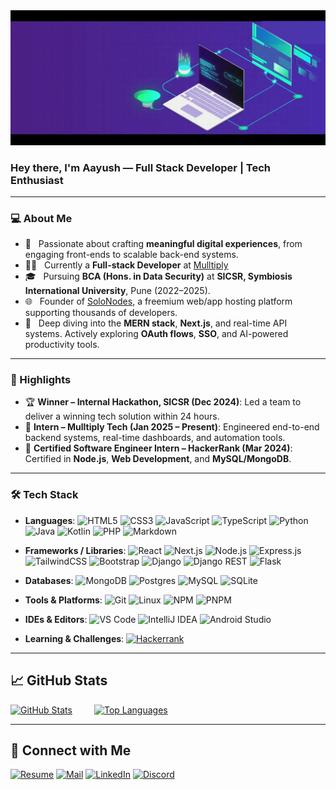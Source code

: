 <div align="center">
  <img src="/new_banner.gif" width="600">
</div>

### Hey there, I'm Aayush — Full Stack Developer | Tech Enthusiast

---

### 💻 About Me

* 🌟 &nbsp; Passionate about crafting **meaningful digital experiences**, from engaging front-ends to scalable back-end systems.
* 👨‍💻 &nbsp; Currently a **Full-stack Developer** at [Mulltiply](https://mulltiply.com)
* 🎓 &nbsp; Pursuing **BCA (Hons. in Data Security)** at **SICSR, Symbiosis International University**, Pune (2022–2025).
* 🌐 &nbsp; Founder of [SoloNodes](https://solonodes.net), a freemium web/app hosting platform supporting thousands of developers.
* 🧠 &nbsp; Deep diving into the **MERN stack**, **Next.js**, and real-time API systems. Actively exploring **OAuth flows**, **SSO**, and AI-powered productivity tools.

---

### 🌟 Highlights

* 🏆 **Winner – Internal Hackathon, SICSR (Dec 2024)**: Led a team to deliver a winning tech solution within 24 hours.
* 💼 **Intern – Mulltiply Tech (Jan 2025 – Present)**: Engineered end-to-end backend systems, real-time dashboards, and automation tools.
* 📜 **Certified Software Engineer Intern – HackerRank (Mar 2024)**: Certified in **Node.js**, **Web Development**, and **MySQL/MongoDB**.

---

### 🛠 Tech Stack

* **Languages**:
    ![HTML5](https://img.shields.io/badge/html5-%23E34F26.svg?style=flat&logo=html5&logoColor=white)
    ![CSS3](https://img.shields.io/badge/css3-%231572B6.svg?style=flat&logo=css3&logoColor=white)
    ![JavaScript](https://img.shields.io/badge/javascript-%23323330.svg?style=flat&logo=javascript&logoColor=%23F7DF1E)
    ![TypeScript](https://img.shields.io/badge/typescript-%23007ACC.svg?style=flat&logo=typescript&logoColor=white)
    ![Python](https://img.shields.io/badge/python-3670A0?style=flat&logo=python&logoColor=ffdd54)
    ![Java](https://img.shields.io/badge/java-%23ED8B00.svg?style=flat&logo=openjdk&logoColor=white)
    ![Kotlin](https://img.shields.io/badge/kotlin-%237F52FF.svg?style=flat&logo=kotlin&logoColor=white)
    ![PHP](https://img.shields.io/badge/php-%23777BB4.svg?style=flat&logo=php&logoColor=white)
    ![Markdown](https://img.shields.io/badge/markdown-%23000000.svg?style=flat&logo=markdown&logoColor=white)

* **Frameworks / Libraries**:
    ![React](https://img.shields.io/badge/react-%2320232a.svg?style=flat&logo=react&logoColor=%2361DAFB)
    ![Next.js](https://img.shields.io/badge/Next-black?style=flat&logo=next.js&logoColor=white)
    ![Node.js](https://img.shields.io/badge/-Node.js-333333?style=flat&logo=node.js)
    ![Express.js](https://img.shields.io/badge/Express.js-404D59?style=flat)
    ![TailwindCSS](https://img.shields.io/badge/tailwindcss-%2338B2AC.svg?style=flat&logo=tailwind-css&logoColor=white)
    ![Bootstrap](https://img.shields.io/badge/bootstrap-%238511FA.svg?style=flat&logo=bootstrap&logoColor=white)
    ![Django](https://img.shields.io/badge/django-%23092E20.svg?style=flat&logo=django&logoColor=white)
    ![Django REST](https://img.shields.io/badge/DJANGO-REST-ff1709?style=flat&logo=django&logoColor=white&color=ff1709&labelColor=gray)
    ![Flask](https://img.shields.io/badge/flask-%23000.svg?style=flat&logo=flask&logoColor=white)

* **Databases**:
    ![MongoDB](https://img.shields.io/badge/MongoDB-%234ea94b.svg?style=flat&logo=mongodb&logoColor=white)
    ![Postgres](https://img.shields.io/badge/postgres-%23316192.svg?style=flat&logo=postgresql&logoColor=white)
    ![MySQL](https://img.shields.io/badge/MySQL-00000F?style=flat&logo=mysql&logoColor=white)
    ![SQLite](https://img.shields.io/badge/sqlite-%2307405e.svg?style=flat&logo=sqlite&logoColor=white)

* **Tools & Platforms**:
    ![Git](https://img.shields.io/badge/-Git-333333?style=flat&logo=git)
    ![Linux](https://img.shields.io/badge/Linux-FCC624?style=flat&logo=linux&logoColor=black)
    ![NPM](https://img.shields.io/badge/NPM-%23000000.svg?style=flat&logo=npm&logoColor=white)
    ![PNPM](https://img.shields.io/badge/pnpm-%234a4a4a.svg?style=flat&logo=pnpm&logoColor=f69220)

* **IDEs & Editors**:
    ![VS Code](https://img.shields.io/badge/-Visual%20Studio%20Code-333333?style=flat&logo=visual-studio-code&logoColor=007ACC)
    ![IntelliJ IDEA](https://img.shields.io/badge/IntelliJIDEA-000000.svg?style=flat&logo=intellij-idea&logoColor=white)
    ![Android Studio](https://img.shields.io/badge/android%20studio-346ac1?style=flat&logo=android%20studio&logoColor=white)

* **Learning & Challenges**:
    [![Hackerrank](https://img.shields.io/badge/-Hackerrank-2EC866?style=flat&logo=HackerRank&logoColor=white)](https://www.hackerrank.com/profile/aayushgoel05)

---

## 📈 GitHub Stats

<div style="display: flex; flex-direction: row; flex-wrap: wrap; gap: 35px;">
  <a href="https://github.com/Aayush-683">
    <picture>
      <source
        srcset="https://github-readme-stats-7nlo.onrender.com?username=Aayush-683&theme=catppuccin_mocha&show_icons=true&hide_border=false&count_private=true&rank_icon=percentile&custom_title=Github Stats"
        media="(prefers-color-scheme: dark)"
      />
      <source
        srcset="https://github-readme-stats-7nlo.onrender.com?username=Aayush-683&theme=catppuccin_latte&show_icons=true&hide_border=false&count_private=true&rank_icon=percentile&custom_title=Github Stats"
        media="(prefers-color-scheme: light), (prefers-color-scheme: no-preference)"
      />
      <img height="200em" src="https://github-readme-stats-7nlo.onrender.com?username=Aayush-683&show_icons=true" alt="GitHub Stats" />
    </picture>
  </a>
  <a href="https://github.com/Aayush-683">
    <picture>
      <source
        srcset="https://github-readme-stats-7nlo.onrender.com/top-langs/?username=Aayush-683&theme=catppuccin_mocha&show_icons=true&hide_border=false&layout=donut&size_weight=0.5&count_weight=0.5"
        media="(prefers-color-scheme: dark)"
      />
      <source
        srcset="https://github-readme-stats-7nlo.onrender.com/top-langs/?username=Aayush-683&theme=catppuccin_latte&show_icons=true&hide_border=false&layout=donut&size_weight=0.5&count_weight=0.5"
        media="(prefers-color-scheme: light), (prefers-color-scheme: no-preference)"
      />
      <img height="200em" src="https://github-readme-stats-7nlo.onrender.com/top-langs/?username=Aayush-683&show_icons=true" alt="Top Languages" />
    </picture>
  </a>
</div>

---

## 🤝 Connect with Me

[![Resume](https://img.shields.io/badge/My%20Resume-%23000000.svg?style=for-the-badge&logo=readthedocs&logoColor=white)](https://aayush-683.github.io/resume)
[![Mail](https://img.shields.io/badge/Email-D14836?style=for-the-badge&logo=gmail&logoColor=white)](mailto:aayushgoel683@outlook.com)
[![LinkedIn](https://img.shields.io/badge/Linkedin-%230077B5.svg?style=for-the-badge&logo=linkedin&logoColor=white)](https://linkedin.com/in/goel-aayush)
[![Discord](https://img.shields.io/badge/Discord-%235865F2.svg?style=for-the-badge&logo=discord&logoColor=white)](https://discord.com/users/486486355157843979)
